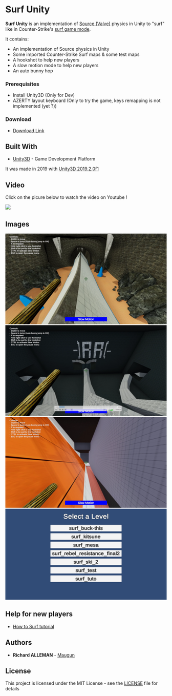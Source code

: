 # Surf Unity

**Surf Unity** is an implementation of [Source (Valve)](<https://en.wikipedia.org/wiki/Source_(game_engine)>) physics in Unity to "surf" like in Counter-Strike's [surf game mode](https://www.youtube.com/watch?v=I21aWQLDJwo&ab_channel=KSFrecords).

It contains:

- An implementation of Source physics in Unity
- Some imported Counter-Strike Surf maps & some test maps
- A hookshot to help new players
- A slow motion mode to help new players
- An auto bunny hop

### Prerequisites

- Install Unity3D (Only for Dev)
- AZERTY layout keyboard (Only to try the game, keys remapping is not implemented (yet ?))

### Download

- [Download Link](https://github.com/Maugun/SurfUnity/releases)

## Built With

- [Unity3D](https://unity3d.com/) - Game Development Platform

It was made in 2019 with [Unity3D 2019.2.0f1](https://unity3d.com/fr/get-unity/download/archive)

## Video

Click on the picure below to watch the video on Youtube !

[![](http://img.youtube.com/vi/vLlvrxO5YEY/0.jpg)](https://youtu.be/vLlvrxO5YEY "Youtube video")

## Images

![Screenshot 1](Imgs/screenshot1.PNG?raw=true "Screenshot 1")
![Screenshot 2](Imgs/screenshot2.PNG?raw=true "Screenshot 2")
![Screenshot 3](Imgs/screenshot3.PNG?raw=true "Screenshot 3")
![Screenshot 4](Imgs/screenshot4.PNG?raw=true "Screenshot 4")

## Help for new players

- [How to Surf tutorial](https://www.youtube.com/watch?v=uSnAKijI_0Q&ab_channel=MrMaxim)

## Authors

- **Richard ALLEMAN** - [Maugun](https://github.com/Maugun)

## License

This project is licensed under the MIT License - see the [LICENSE](LICENSE) file for details
